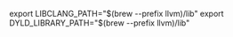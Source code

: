 export LIBCLANG_PATH="$(brew --prefix llvm)/lib"
export DYLD_LIBRARY_PATH="$(brew --prefix llvm)/lib"